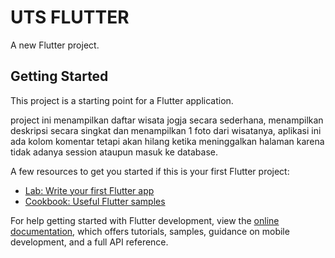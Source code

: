 # UTS FLUTTER

A new Flutter project.

## Getting Started

This project is a starting point for a Flutter application.

project ini menampilkan daftar wisata jogja secara sederhana, menampilkan deskripsi secara singkat
dan menampilkan 1 foto dari wisatanya, aplikasi ini ada kolom komentar tetapi akan hilang ketika meninggalkan halaman
karena tidak adanya session ataupun masuk ke database.

A few resources to get you started if this is your first Flutter project:

- [Lab: Write your first Flutter app](https://docs.flutter.dev/get-started/codelab)
- [Cookbook: Useful Flutter samples](https://docs.flutter.dev/cookbook)

For help getting started with Flutter development, view the
[online documentation](https://docs.flutter.dev/), which offers tutorials,
samples, guidance on mobile development, and a full API reference.
